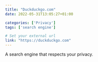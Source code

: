 ```yaml
---
title: "Duckduckgo.com"
date: 2022-05-31T13:05:27+01:00

categories: ['Privacy']
tags: ['search engine']

# Set your external url
link: "https://duckduckgo.com"
---
```

A search engine that respects your privacy.
